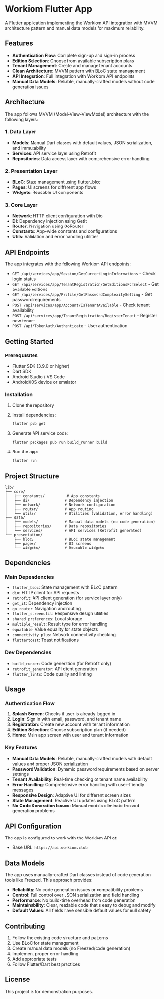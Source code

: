 # Workiom Flutter App

A Flutter application implementing the Workiom API integration with MVVM architecture pattern and manual data models for maximum reliability.

## Features

- **Authentication Flow**: Complete sign-up and sign-in process
- **Edition Selection**: Choose from available subscription plans
- **Tenant Management**: Create and manage tenant accounts
- **Clean Architecture**: MVVM pattern with BLoC state management
- **API Integration**: Full integration with Workiom API endpoints
- **Manual Data Models**: Reliable, manually-crafted models without code generation issues

## Architecture

The app follows MVVM (Model-View-ViewModel) architecture with the following layers:

### 1. Data Layer
- **Models**: Manual Dart classes with default values, JSON serialization, and immutability
- **Services**: API service layer using Retrofit
- **Repositories**: Data access layer with comprehensive error handling

### 2. Presentation Layer
- **BLoC**: State management using flutter_bloc
- **Pages**: UI screens for different app flows
- **Widgets**: Reusable UI components

### 3. Core Layer
- **Network**: HTTP client configuration with Dio
- **DI**: Dependency injection using GetIt
- **Router**: Navigation using GoRouter
- **Constants**: App-wide constants and configurations
- **Utils**: Validation and error handling utilities

## API Endpoints

The app integrates with the following Workiom API endpoints:

- `GET /api/services/app/Session/GetCurrentLoginInformations` - Check login status
- `GET /api/services/app/TenantRegistration/GetEditionsForSelect` - Get available editions
- `GET /api/services/app/Profile/GetPasswordComplexitySetting` - Get password requirements
- `POST /api/services/app/Account/IsTenantAvailable` - Check tenant availability
- `POST /api/services/app/TenantRegistration/RegisterTenant` - Register new tenant
- `POST /api/TokenAuth/Authenticate` - User authentication

## Getting Started

### Prerequisites
- Flutter SDK (3.9.0 or higher)
- Dart SDK
- Android Studio / VS Code
- Android/iOS device or emulator

### Installation

1. Clone the repository
2. Install dependencies:
   ```bash
   flutter pub get
   ```

3. Generate API service code:
   ```bash
   flutter packages pub run build_runner build
   ```

4. Run the app:
   ```bash
   flutter run
   ```

## Project Structure

```
lib/
├── core/
│   ├── constants/          # App constants
│   ├── di/                # Dependency injection
│   ├── network/           # Network configuration
│   ├── router/            # App routing
│   └── utils/             # Utilities (validation, error handling)
├── data/
│   ├── models/            # Manual data models (no code generation)
│   ├── repositories/      # Data repositories
│   └── services/          # API services (Retrofit generated)
└── presentation/
    ├── bloc/              # BLoC state management
    ├── pages/             # UI screens
    └── widgets/           # Reusable widgets
```

## Dependencies

### Main Dependencies
- `flutter_bloc`: State management with BLoC pattern
- `dio`: HTTP client for API requests
- `retrofit`: API client generation (for service layer only)
- `get_it`: Dependency injection
- `go_router`: Navigation and routing
- `flutter_screenutil`: Responsive design utilities
- `shared_preferences`: Local storage
- `multiple_result`: Result type for error handling
- `equatable`: Value equality for state objects
- `connectivity_plus`: Network connectivity checking
- `fluttertoast`: Toast notifications

### Dev Dependencies
- `build_runner`: Code generation (for Retrofit only)
- `retrofit_generator`: API client generation
- `flutter_lints`: Code quality and linting

## Usage

### Authentication Flow

1. **Splash Screen**: Checks if user is already logged in
2. **Login**: Sign in with email, password, and tenant name
3. **Registration**: Create new account with tenant information
4. **Edition Selection**: Choose subscription plan (if needed)
5. **Home**: Main app screen with user and tenant information

### Key Features

- **Manual Data Models**: Reliable, manually-crafted models with default values and proper JSON serialization
- **Password Validation**: Dynamic password requirements based on server settings
- **Tenant Availability**: Real-time checking of tenant name availability
- **Error Handling**: Comprehensive error handling with user-friendly messages
- **Responsive Design**: Adaptive UI for different screen sizes
- **State Management**: Reactive UI updates using BLoC pattern
- **No Code Generation Issues**: Manual models eliminate freezed generation problems

## API Configuration

The app is configured to work with the Workiom API at:
- Base URL: `https://api.workiom.club`

## Data Models

The app uses manually-crafted Dart classes instead of code generation tools like Freezed. This approach provides:

- **Reliability**: No code generation issues or compatibility problems
- **Control**: Full control over JSON serialization and field handling
- **Performance**: No build-time overhead from code generation
- **Maintainability**: Clear, readable code that's easy to debug and modify
- **Default Values**: All fields have sensible default values for null safety

## Contributing

1. Follow the existing code structure and patterns
2. Use BLoC for state management
3. Create manual data models (no Freezed/code generation)
4. Implement proper error handling
5. Add appropriate tests
6. Follow Flutter/Dart best practices

## License

This project is for demonstration purposes.